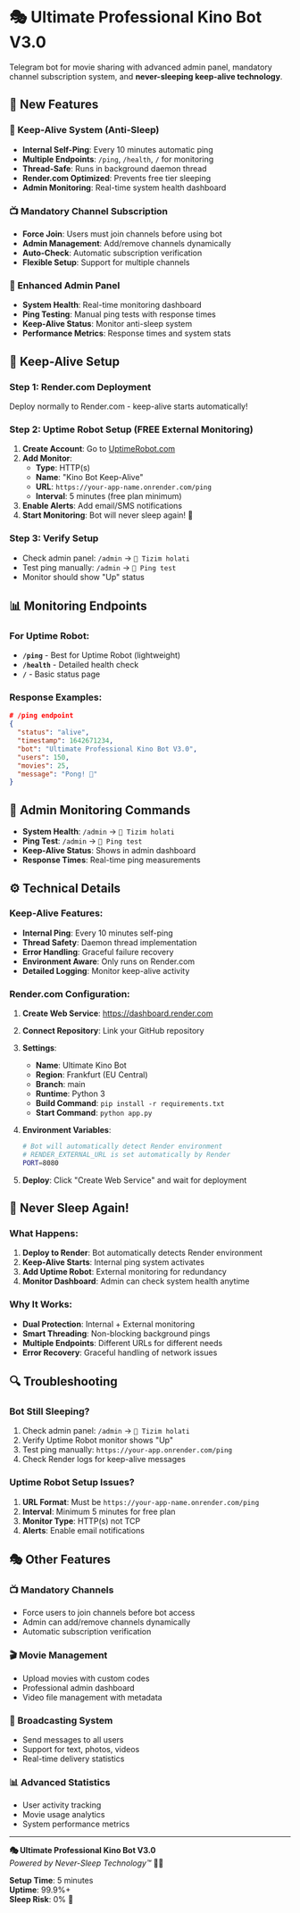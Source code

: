 # 🎭 Ultimate Professional Kino Bot V3.0

Telegram bot for movie sharing with advanced admin panel, mandatory channel subscription system, and **never-sleeping keep-alive technology**.

## 🚀 New Features

### 🔄 Keep-Alive System (Anti-Sleep)
- **Internal Self-Ping**: Every 10 minutes automatic ping
- **Multiple Endpoints**: `/ping`, `/health`, `/` for monitoring
- **Thread-Safe**: Runs in background daemon thread  
- **Render.com Optimized**: Prevents free tier sleeping
- **Admin Monitoring**: Real-time system health dashboard

### 📺 Mandatory Channel Subscription
- **Force Join**: Users must join channels before using bot
- **Admin Management**: Add/remove channels dynamically
- **Auto-Check**: Automatic subscription verification
- **Flexible Setup**: Support for multiple channels

### 👑 Enhanced Admin Panel
- **System Health**: Real-time monitoring dashboard
- **Ping Testing**: Manual ping tests with response times
- **Keep-Alive Status**: Monitor anti-sleep system
- **Performance Metrics**: Response times and system stats

## 🔧 Keep-Alive Setup

### Step 1: Render.com Deployment
Deploy normally to Render.com - keep-alive starts automatically!

### Step 2: Uptime Robot Setup (FREE External Monitoring)

1. **Create Account**: Go to [UptimeRobot.com](https://uptimerobot.com/)
2. **Add Monitor**:
   - **Type**: HTTP(s)
   - **Name**: "Kino Bot Keep-Alive"  
   - **URL**: `https://your-app-name.onrender.com/ping`
   - **Interval**: 5 minutes (free plan minimum)
3. **Enable Alerts**: Add email/SMS notifications
4. **Start Monitoring**: Bot will never sleep again! 🎉

### Step 3: Verify Setup
- Check admin panel: `/admin` → `🔧 Tizim holati`
- Test ping manually: `/admin` → `🏓 Ping test`
- Monitor should show "Up" status

## 📊 Monitoring Endpoints

### For Uptime Robot:
- **`/ping`** - Best for Uptime Robot (lightweight)
- **`/health`** - Detailed health check
- **`/`** - Basic status page

### Response Examples:
```json
# /ping endpoint
{
  "status": "alive",
  "timestamp": 1642671234,
  "bot": "Ultimate Professional Kino Bot V3.0",
  "users": 150,
  "movies": 25,
  "message": "Pong! 🏓"
}
```

## 🎯 Admin Monitoring Commands

- **System Health**: `/admin` → `🔧 Tizim holati`
- **Ping Test**: `/admin` → `🏓 Ping test`  
- **Keep-Alive Status**: Shows in admin dashboard
- **Response Times**: Real-time ping measurements

## ⚙️ Technical Details

### Keep-Alive Features:
- **Internal Ping**: Every 10 minutes self-ping
- **Thread Safety**: Daemon thread implementation
- **Error Handling**: Graceful failure recovery
- **Environment Aware**: Only runs on Render.com
- **Detailed Logging**: Monitor keep-alive activity

### Render.com Configuration:
1. **Create Web Service**: https://dashboard.render.com
2. **Connect Repository**: Link your GitHub repository
3. **Settings**:
   - **Name**: Ultimate Kino Bot
   - **Region**: Frankfurt (EU Central) 
   - **Branch**: main
   - **Runtime**: Python 3
   - **Build Command**: `pip install -r requirements.txt`
   - **Start Command**: `python app.py`

4. **Environment Variables**:
   ```bash
   # Bot will automatically detect Render environment
   # RENDER_EXTERNAL_URL is set automatically by Render
   PORT=8080
   ```

5. **Deploy**: Click "Create Web Service" and wait for deployment

## 🚫 Never Sleep Again!

### What Happens:
1. **Deploy to Render**: Bot automatically detects Render environment
2. **Keep-Alive Starts**: Internal ping system activates  
3. **Add Uptime Robot**: External monitoring for redundancy
4. **Monitor Dashboard**: Admin can check system health anytime

### Why It Works:
- **Dual Protection**: Internal + External monitoring
- **Smart Threading**: Non-blocking background pings
- **Multiple Endpoints**: Different URLs for different needs
- **Error Recovery**: Graceful handling of network issues

## 🔍 Troubleshooting

### Bot Still Sleeping?
1. Check admin panel: `/admin` → `🔧 Tizim holati`
2. Verify Uptime Robot monitor shows "Up"
3. Test ping manually: `https://your-app.onrender.com/ping`
4. Check Render logs for keep-alive messages

### Uptime Robot Setup Issues?
1. **URL Format**: Must be `https://your-app-name.onrender.com/ping`
2. **Interval**: Minimum 5 minutes for free plan
3. **Monitor Type**: HTTP(s) not TCP
4. **Alerts**: Enable email notifications

## 🎭 Other Features

### 📺 Mandatory Channels
- Force users to join channels before bot access
- Admin can add/remove channels dynamically
- Automatic subscription verification

### 🎬 Movie Management  
- Upload movies with custom codes
- Professional admin dashboard
- Video file management with metadata

### 📢 Broadcasting System
- Send messages to all users
- Support for text, photos, videos
- Real-time delivery statistics

### 📊 Advanced Statistics
- User activity tracking
- Movie usage analytics
- System performance metrics

---

**🎭 Ultimate Professional Kino Bot V3.0**  
*Powered by Never-Sleep Technology™* 🚀✨

**Setup Time**: 5 minutes  
**Uptime**: 99.9%+  
**Sleep Risk**: 0% 💪
